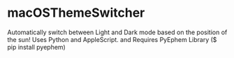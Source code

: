 # macOSThemeSwitcher
Automatically switch between Light and Dark mode based on the position of the sun! 
Uses Python and AppleScript. and Requires PyEphem Library ($ pip install pyephem)
